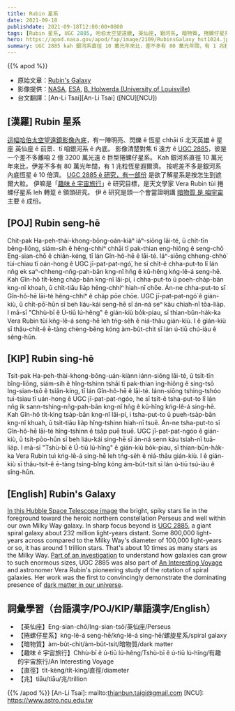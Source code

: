 ```yaml
---
title: Rubin 星系
date: 2021-09-18
publishdate: 2021-09-18T12:00:00+0800
tags: [Rubin 星系, UGC 2885, 哈伯太空望遠鏡, 英仙座, 銀河系, 暗物質, 捲螺仔星系]
hero: https://apod.nasa.gov/apod/fap/image/2109/RubinsGalaxy_hst1024.jpg
summary: UGC 2885 kah 銀河系直徑 10 萬光年來比，差不多有 80 萬光年闊，有 1 兆粒恆星遐爾濟。差不多是銀河系內底恆星 ê 10 倍濟。
---
```


{{% apod %}}

- 原始文章：[Rubin's Galaxy](https://apod.nasa.gov/apod/ap210918.html)
- 影像提供：[NASA](https://www.nasa.gov/), [ESA](https://www.spacetelescope.org/), [B. Holwerda (University of Louisville)](http://www.physics.louisville.edu/bholwerda/Welcome.html)
- 台文翻譯：[An-Li Tsai][An-Li Tsai] ([NCU][NCU])

## [漢羅] Rubin 星系
[這幅哈伯太空望遠鏡影像內底][In this Hubble Space Telescope image]，有一陣明亮、閃爍 ê 恆星 chhāi tī 北天英雄 ê 星座 英仙座 ê 前景、tī 咱銀河系 ê 內底。
影像清楚對焦 tī 遠方 ê [UGC 2885][UGC 2885]，彼是一个差不多離咱 2 億 3200 萬光遠 ê 巨型捲螺仔星系。
Kah 銀河系直徑 10 萬光年來比，伊差不多有 80 萬光年闊，有 1 兆粒恆星遐爾濟。
按呢差不多是銀河系內底恆星 ê 10 倍濟。
[UGC 2885 ê 研究，有一部份][Part of an investigation] 是欲了解星系是按怎生到遮爾大粒。
伊嘛是「[趣味 ê 宇宙旅行][An Interesting Voyage]」ê 研究目標，是天文學家 Vera Rubin tùi 捲螺仔星系 leh 轉踅 ê 領頭研究。
伊 ê 研究是頭一个會當證明講 [暗物質 是 咱宇宙][dark matter in our universe] 主要 ê 成份。

## [POJ] Rubin seng-hē
Chit-pak Ha-peh-thài-khong-bōng-oán-kiàⁿ iáⁿ-siōng lāi-té, ū chi̍t-tīn bêng-liōng, siám-sih ê hêng-chhiⁿ chhāi tī pak-thian eng-hiông ê seng-chō Eng-sian-chō ê chiân-kéng, tī lán Gîn-hô-hē ê lāi-té.
Iáⁿ-siōng chheng-chhó͘ tùi-chiau tī oán-hong ê UGC jī-pat-pat-ngó͘, he sī chi̍t-ê chha-put-to lî lán nn̄g ek saⁿ-chheng-nn̄g-pah-bān kng-nî hn̄g ê kū-hêng kńg-lê-á seng-hē.
Kah Gîn-hô ti̍t-kèng cha̍p-bān kng-nî lâi-pí, i chha-put-to ū poeh-cha̍p-bān kng-nî khoah, ū chi̍t-tiāu lia̍p hêng-chhiⁿ hiah-nī chōe.
Án-ne chha-put-to sī Gîn-hô-hē lāi-té hêng-chhiⁿ ê cha̍p pōe chōe.
UGC jī-pat-pat-ngó͘ ê gián-kiù, ū chi̍t-pō͘-hūn sī beh liáu-kái seng-hē sī án-ná seⁿ kàu chiah-nī tōa-lia̍p.
I mā-sī "Chhù-bī ê Ú-tiū lú-hêng" ê gián-kiù bo̍k-piau, sī thian-bûn-ha̍k-ka Vera Rubin tùi kńg-lê-á seng-hē leh tńg-se̍h ê niá-thâu gián-kiù.
I ê gián-kiù sī thâu-chi̍t-ê ē-tàng chèng-bêng kóng àm-bu̍t-chit sī lán ú-tiū chú-iàu ê sêng-hūn.

## [KIP] Rubin sing-hē
Tsit-pak Ha-peh-thài-khong-bōng-uán-kiànn iánn-siōng lāi-té, ū tsi̍t-tīn bîng-liōng, siám-sih ê hîng-tshinn tshāi tī pak-thian ing-hiông ê sing-tsō Ing-sian-tsō ê tsiân-kíng, tī lán Gîn-hô-hē ê lāi-té.
Iánn-siōng tshing-tshóo tuì-tsiau tī uán-hong ê UGC jī-pat-pat-ngóo, he sī tsi̍t-ê tsha-put-to lî lán nn̄g ik sann-tshing-nn̄g-pah-bān kng-nî hn̄g ê kū-hîng kńg-lê-á sing-hē.
Kah Gîn-hô ti̍t-kìng tsa̍p-bān kng-nî lâi-pí, i tsha-put-to ū pueh-tsa̍p-bān kng-nî khuah, ū tsi̍t-tiāu lia̍p hîng-tshinn hiah-nī tsuē.
Án-ne tsha-put-to sī Gîn-hô-hē lāi-té hîng-tshinn ê tsa̍p puē tsuē.
UGC jī-pat-pat-ngóo ê gián-kiù, ū tsi̍t-pōo-hūn sī beh liáu-kái sing-hē sī án-ná senn kàu tsiah-nī tuā-lia̍p.
I mā-sī "Tshù-bī ê Ú-tiū lú-hîng" ê gián-kiù bo̍k-piau, sī thian-bûn-ha̍k-ka Vera Rubin tuì kńg-lê-á sing-hē leh tńg-se̍h ê niá-thâu gián-kiù.
I ê gián-kiù sī thâu-tsi̍t-ê ē-tàng tsìng-bîng kóng àm-bu̍t-tsit sī lán ú-tiū tsú-iàu ê sîng-hūn.

## [English] Rubin's Galaxy
[In this Hubble Space Telescope image][In this Hubble Space Telescope image] the bright, spiky stars lie in the foreground toward the heroic northern constellation Perseus and well within our own Milky Way galaxy.
In sharp focus beyond is [UGC 2885][UGC 2885], a giant spiral galaxy about 232 million light-years distant.
Some 800,000 light-years across compared to the Milky Way's diameter of 100,000 light-years or so, it has around 1 trillion stars.
That's about 10 times as many stars as the Milky Way.
[Part of an investigation][Part of an investigation] to understand how galaxies can grow to such enormous sizes, UGC 2885 was also part of [An Interesting Voyage][An Interesting Voyage] and astronomer Vera Rubin's pioneering study of the rotation of spiral galaxies.
Her work was the first to convincingly demonstrate the dominating presence of [dark matter in our universe][dark matter in our universe].

## 詞彙學習（台語漢字/POJ/KIP/華語漢字/English）
- 【英仙座】Eng-sian-chō/Ing-sian-tsō/英仙座/Perseus
- 【捲螺仔星系】kńg-lê-á seng-hē/kńg-lê-á sing-hē/螺旋星系/spiral galaxy
- 【暗物質】àm-bu̍t-chit/àm-bu̍t-tsit/暗物質/dark matter
- 【趣味 ê 宇宙旅行】Chhù-bī ê ú-tiū lú-hêng/Tshù-bī ê ú-tiū lú-hîng/有趣的宇宙旅行/An Interesting Voyage
- 【直徑】ti̍t-kèng/ti̍t-kìng/直徑/diameter
- 【兆】tiāu/tiāu/兆/trillion

{{% /apod %}}
[An-Li Tsai]: mailto:thianbun.taigi@gmail.com
[NCU]: https://www.astro.ncu.edu.tw

[copyright]: https://apod.nasa.gov/apod/fap/lib/about_apod.html#srapply

[In this Hubble Space Telescope image]:https://hubblesite.org/contents/media/images/2020/01/4615-Image
[UGC 2885]:https://ui.adsabs.harvard.edu/abs/1980ApJ...238..471R/abstract
[Part of an investigation]:https://ui.adsabs.harvard.edu/abs/2017hst..prop15107H/abstract
[An Interesting Voyage]:https://www.annualreviews.org/doi/full/10.1146/annurev-astro-081710-102545
[dark matter in our universe]:https://www.space.com/vera-rubin.html
